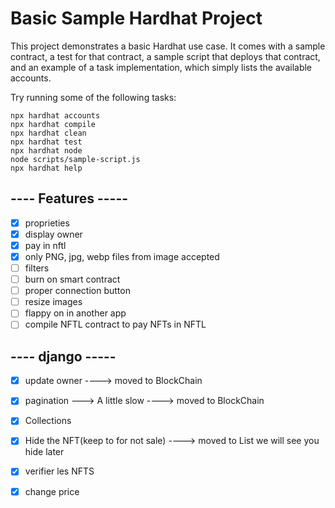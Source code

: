 # Basic Sample Hardhat Project

This project demonstrates a basic Hardhat use case. It comes with a sample contract, a test for that contract, a sample script that deploys that contract, and an example of a task implementation, which simply lists the available accounts.

Try running some of the following tasks:

```shell
npx hardhat accounts
npx hardhat compile
npx hardhat clean
npx hardhat test
npx hardhat node
node scripts/sample-script.js
npx hardhat help
```

## ---- Features -----

- [x] proprieties
- [x] display owner 
- [x] pay in nftl
- [x] only PNG, jpg, webp files from image accepted
- [ ] filters
- [ ] burn on smart contract
- [ ] proper connection button
- [ ] resize images
- [ ] flappy on in another app
- [ ] compile NFTL contract to pay NFTs in NFTL
## ---- django -----

- [x] update owner ----> moved to BlockChain
- [x] pagination ---> A little slow ----> moved to BlockChain
- [x] Collections
- [x] Hide the NFT(keep to for not sale) ----> moved to List we will see you hide later
- [x] verifier les NFTS
- [x] change price

